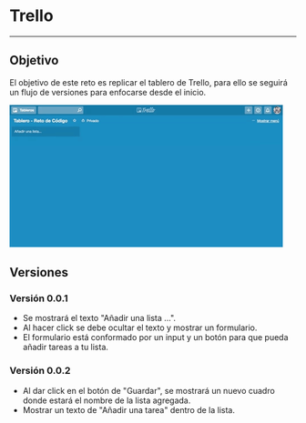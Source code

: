 # **Trello**

----------------------------------------------------------------------------------------------------------------------------------------------------------

## **Objetivo**

El objetivo de este reto es replicar el tablero de Trello, para ello se seguirá un flujo de versiones para enfocarse desde el inicio.

![Trello](assets/images/trello.gif)

## **Versiones**

### **Versión 0.0.1**

* Se mostrará el texto "Añadir una lista ...".
* Al hacer click se debe ocultar el texto y mostrar un formulario.
* El formulario está conformado por un input y un botón para que pueda añadir tareas a tu lista.

### **Versión 0.0.2**

* Al dar click en el botón de "Guardar", se mostrará un nuevo cuadro donde estará el nombre de la lista agregada.
* Mostrar un texto de "Añadir una tarea" dentro de la lista.

